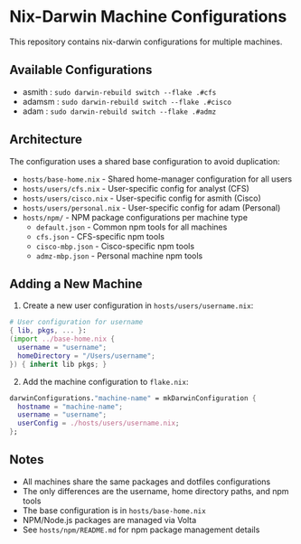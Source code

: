 # Nix-Darwin Machine Configurations

This repository contains nix-darwin configurations for multiple machines.

## Available Configurations

- asmith : `sudo darwin-rebuild switch --flake .#cfs`
- adamsm : `sudo darwin-rebuild switch --flake .#cisco`
- adam : `sudo darwin-rebuild switch --flake .#admz`
<!-- - adam : `sudo darwin-rebuild switch --flake .#gmmbp` -->

## Architecture

The configuration uses a shared base configuration to avoid duplication:

- `hosts/base-home.nix` - Shared home-manager configuration for all users
- `hosts/users/cfs.nix` - User-specific config for analyst (CFS)
- `hosts/users/cisco.nix` - User-specific config for asmith (Cisco)
- `hosts/users/personal.nix` - User-specific config for adam (Personal)
- `hosts/npm/` - NPM package configurations per machine type
  - `default.json` - Common npm tools for all machines
  - `cfs.json` - CFS-specific npm tools
  - `cisco-mbp.json` - Cisco-specific npm tools
  - `admz-mbp.json` - Personal machine npm tools

## Adding a New Machine

1. Create a new user configuration in `hosts/users/username.nix`:
```nix
# User configuration for username
{ lib, pkgs, ... }:
(import ../base-home.nix {
  username = "username";
  homeDirectory = "/Users/username";
}) { inherit lib pkgs; }
```

2. Add the machine configuration to `flake.nix`:
```nix
darwinConfigurations."machine-name" = mkDarwinConfiguration {
  hostname = "machine-name";
  username = "username";
  userConfig = ./hosts/users/username.nix;
};
```

## Notes

- All machines share the same packages and dotfiles configurations
- The only differences are the username, home directory paths, and npm tools
- The base configuration is in `hosts/base-home.nix`
- NPM/Node.js packages are managed via Volta
- See `hosts/npm/README.md` for npm package management details
